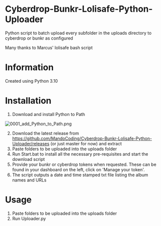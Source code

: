 # Cyberdrop-Bunkr-Lolisafe-Python-Uploader
Python script to batch upload every subfolder in the uploads directory to cyberdrop or bunkr as configured

Many thanks to Marcus' lolisafe bash script

# Information
Created using Python 3.10

# Installation
1. Download and install Python to Path

![0001_add_Python_to_Path.png](https://s1.putme.ga/0001_add_Python_to_Path.png)

2. Download the latest release from https://github.com/MandoCoding/Cyberdrop-Bunkr-Lolisafe-Python-Uploader/releases (or just master for now) and extract
3. Paste folders to be uploaded into the uploads folder
4. Run Start.bat to install all the necessary pre-requisites and start the download script
5. Provide your bunkr or cyberdrop tokens when requested. These can be found in your dashboard on the left, click on 'Manage your token'. 
6. The script outputs a date and time stamped txt file listing the album names and URLs


# Usage
1. Paste folders to be uploaded into the uploads folder
2. Run Uploader.py
